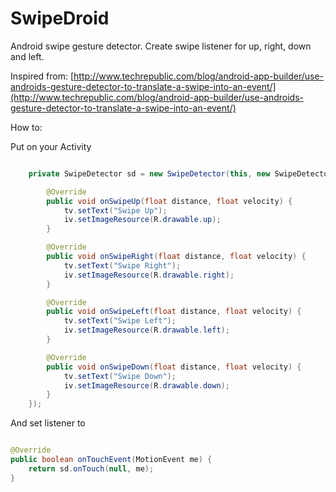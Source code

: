 SwipeDroid
==========

Android swipe gesture detector. Create swipe listener for up, right, down and left.

Inspired from:
[http://www.techrepublic.com/blog/android-app-builder/use-androids-gesture-detector-to-translate-a-swipe-into-an-event/](http://www.techrepublic.com/blog/android-app-builder/use-androids-gesture-detector-to-translate-a-swipe-into-an-event/)

How to:

Put on your Activity  

```java

	private SwipeDetector sd = new SwipeDetector(this, new SwipeDetector.OnSwipeListener() {

		@Override
		public void onSwipeUp(float distance, float velocity) {
			tv.setText("Swipe Up");
			iv.setImageResource(R.drawable.up);
		}

		@Override
		public void onSwipeRight(float distance, float velocity) {
			tv.setText("Swipe Right");
			iv.setImageResource(R.drawable.right);
		}

		@Override
		public void onSwipeLeft(float distance, float velocity) {
			tv.setText("Swipe Left");
			iv.setImageResource(R.drawable.left);
		}

		@Override
		public void onSwipeDown(float distance, float velocity) {
			tv.setText("Swipe Down");
			iv.setImageResource(R.drawable.down);
		}
	});
```	

And set listener to

```java

@Override
public boolean onTouchEvent(MotionEvent me) {
	return sd.onTouch(null, me);
}
	
```